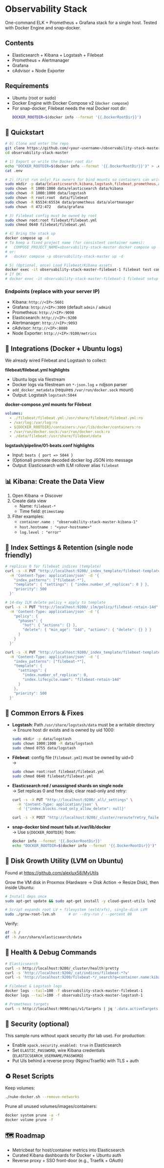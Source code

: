 # Observability Stack

One-command ELK + Prometheus + Grafana stack for a single host. Tested with Docker Engine and snap-docker.

## Contents

- Elasticsearch + Kibana + Logstash + Filebeat
- Prometheus + Alertmanager
- Grafana
- cAdvisor + Node Exporter

## Requirements

- Ubuntu (root or sudo)
- Docker Engine with Docker Compose v2 (`docker compose`)
- For snap-docker, Filebeat needs the real Docker root dir:
  ```bash
  DOCKER_ROOTDIR=$(docker info --format '{{.DockerRootDir}}')
  ```

## 🚀 Quickstart

```bash
# 0) Clone and enter the repo
git clone https://github.com/<your-username>/observability-stack-master.git
cd observability-stack-master

# 1) Export or write the Docker root dir
echo "DOCKER_ROOTDIR=$(docker info --format '{{.DockerRootDir}}')" > .env
cat .env

# 2) (First run only) Fix owners for bind mounts so containers can write
sudo mkdir -p data/{elasticsearch,kibana,logstash,filebeat,prometheus,alertmanager,grafana}
sudo chown -R 1000:1000 data/elasticsearch data/kibana
sudo chown -R 1000:1000 data/logstash
sudo chown -R root:root  data/filebeat
sudo chown -R 65534:65534 data/prometheus data/alertmanager
sudo chown -R 472:472   data/grafana

# 3) Filebeat config must be owned by root
sudo chown root:root filebeat/filebeat.yml
sudo chmod 0640 filebeat/filebeat.yml

# 4) Bring the stack up
docker compose up -d
# To keep a fixed project name (for consistent container names):
#   COMPOSE_PROJECT_NAME=observability-stack-master docker compose up -d
# or:
#   docker compose -p observability-stack-master up -d

# 5) (Optional, once) Load Filebeat/Kibana assets
docker exec -it observability-stack-master-filebeat-1 filebeat test config -e
# If OK:
# docker exec -it observability-stack-master-filebeat-1 filebeat setup --dashboards
```

### Endpoints (replace with your server IP)

- Kibana: `http://<IP>:5601`
- Grafana: `http://<IP>:3000` (default `admin` / `admin`)
- Prometheus: `http://<IP>:9090`
- Elasticsearch: `http://<IP>:9200`
- Alertmanager: `http://<IP>:9093`
- cAdvisor: `http://<IP>:8080`
- Node Exporter: `http://<IP>:9100/metrics`

## 🧩 Integrations (Docker + Ubuntu logs)

We already wired Filebeat and Logstash to collect:

**filebeat/filebeat.yml highlights**
- Ubuntu logs via filestream
- Docker logs via filestream on `*-json.log` + ndjson parser
- `add_docker_metadata` (requires `/var/run/docker.sock` mount)
- Output: Logstash `logstash:5044`

**docker-compose.yml mounts for Filebeat**

```yaml
volumes:
  - ./filebeat/filebeat.yml:/usr/share/filebeat/filebeat.yml:ro
  - /var/log:/var/log:ro
  - ${DOCKER_ROOTDIR}/containers:/var/lib/docker/containers:ro
  - /var/run/docker.sock:/var/run/docker.sock:ro
  - ./data/filebeat:/usr/share/filebeat/data
```

**logstash/pipeline/01-beats.conf highlights**
- Input: `beats { port => 5044 }`
- (Optional) promote decoded docker log JSON into message
- Output: Elasticsearch with ILM rollover alias `filebeat`

## 📊 Kibana: Create the Data View

1. Open Kibana → Discover
2. Create data view
   - Name: `filebeat-*`
   - Time field: `@timestamp`
3. Filter examples:
   - `container.name : "observability-stack-master-kibana-1"`
   - `host.hostname : "<your-hostname>"`
   - `log.level : "error"`

## 🧹 Index Settings & Retention (single node friendly)

```bash
# replicas 0 for filebeat indices (template)
curl -s -X PUT "http://localhost:9200/_index_template/filebeat-template" \
  -H 'Content-Type: application/json' -d '{
    "index_patterns": ["filebeat-*"],
    "template": { "settings": { "index.number_of_replicas": 0 } },
    "priority": 500
  }'

# 14-day ILM delete policy + apply to template
curl -s -X PUT "http://localhost:9200/_ilm/policy/filebeat-retain-14d" \
  -H 'Content-Type: application/json' -d '{
    "policy": {
      "phases": {
        "hot": { "actions": {} },
        "delete": { "min_age": "14d", "actions": { "delete": {} } }
      }
    }
  }'

curl -s -X PUT "http://localhost:9200/_index_template/filebeat-template" \
  -H 'Content-Type: application/json' -d '{
    "index_patterns": ["filebeat-*"],
    "template": {
      "settings": {
        "index.number_of_replicas": 0,
        "index.lifecycle.name": "filebeat-retain-14d"
      }
    },
    "priority": 500
  }'
```

## 🧯 Common Errors & Fixes

- **Logstash**: Path `/usr/share/logstash/data` must be a writable directory  
  → Ensure host dir exists and is owned by uid 1000:
  ```bash
  sudo mkdir -p data/logstash
  sudo chown 1000:1000 -R data/logstash
  sudo chmod 0755 data/logstash
  ```

- **Filebeat**: config file (`filebeat.yml`) must be owned by uid=0  
  →
  ```bash
  sudo chown root:root filebeat/filebeat.yml
  sudo chmod 0640 filebeat/filebeat.yml
  ```

- **Elasticsearch red / unassigned shards on single node**  
  → Set replicas 0 and free disk; clear read-only and retry:
  ```bash
  curl -s -X PUT "http://localhost:9200/_all/_settings" \
    -H 'Content-Type: application/json' \
    -d '{"index.blocks.read_only_allow_delete": null}'

  curl -s -X POST "http://localhost:9200/_cluster/reroute?retry_failed=true"
  ```

- **snap-docker bind mount fails at /var/lib/docker**  
  → Use `${DOCKER_ROOTDIR}` from:
  ```bash
  docker info --format '{{.DockerRootDir}}'
  echo "DOCKER_ROOTDIR=$(docker info --format '{{.DockerRootDir}}')" > .env
  ```

## 🧰 Disk Growth Utility (LVM on Ubuntu)

Found at https://github.com/alexlux58/MyUtils 

Grow the VM disk in Proxmox (Hardware → Disk Action → Resize Disk), then inside Ubuntu:

```bash
# Install deps once
sudo apt-get update && sudo apt-get install -y cloud-guest-utils lvm2

# Script expands root LV + filesystem (ext4/xfs), single-disk LVM
sudo ./grow-root-lvm.sh      # or --dry-run / --percent 80
```

Verify:

```bash
df -h /
df -h /usr/share/elasticsearch/data
```

## 🧪 Health & Debug Commands

```bash
# Elasticsearch
curl -s http://localhost:9200/_cluster/health?pretty
curl -s 'http://localhost:9200/_cat/indices/filebeat-*?v'
curl -s 'http://localhost:9200/filebeat-*/_search?q=container.name:kibana&size=1&sort=@timestamp:desc'

# Filebeat & Logstash logs
docker logs --tail=100 -f observability-stack-master-filebeat-1
docker logs --tail=100 -f observability-stack-master-logstash-1

# Prometheus targets
curl -s http://localhost:9090/api/v1/targets | jq '.data.activeTargets[] | {scrapeUrl,health,lastError}'
```

## 🔐 Security (optional)

This sample runs without xpack security (for lab use). For production:

- Enable `xpack.security.enabled: true` in Elasticsearch
- Set `ELASTIC_PASSWORD`, wire Kibana credentials (`ELASTICSEARCH_USERNAME/PASSWORD`)
- Put UIs behind a reverse proxy (Nginx/Traefik) with TLS + auth

## ♻️ Reset Scripts

Keep volumes:

```bash
./nuke-docker.sh --remove-networks
```

Prune all unused volumes/images/containers:

```bash
docker system prune -a -f
docker volume prune -f
```

## 🗺️ Roadmap

- Metricbeat for host/container metrics into Elasticsearch
- Curated Kibana dashboards for Docker + Ubuntu auth
- Reverse proxy + SSO front-door (e.g., Traefik + OAuth)

